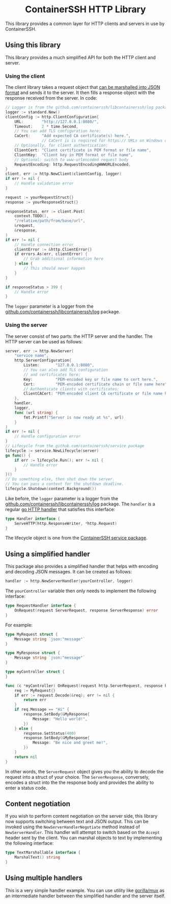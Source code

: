 <!--suppress HtmlDeprecatedAttribute -->
<h1 align="center">ContainerSSH HTTP Library</h1>

This library provides a common layer for HTTP clients and servers in use by ContainerSSH.

## Using this library

This library provides a much simplified API for both the HTTP client and server.

### Using the client

The client library takes a request object that [can be marshalled into JSON format](https://gobyexample.com/json) and sends it to the server. It then fills a response object with the response received from the server. In code:

```go
// Logger is from the github.com/containerssh/libcontainerssh/log package
logger := standard.New()
clientConfig := http.ClientConfiguration{
    URL:        "http://127.0.0.1:8080/",
    Timeout:    2 * time.Second,
    // You can add TLS configuration here:
    CaCert:     "Add expected CA certificate(s) here.",
                // CaCert is is required for https:// URLs on Windows due to golang#16736
    // Optionally, for client authentication:
    ClientCert: "Client certificate in PEM format or file name",
    ClientKey:  "Client key in PEM format or file name",
    // Optional: switch to www-urlencoded request body
    RequestEncoding: http.RequestEncodingWWWURLEncoded,
}
client, err := http.NewClient(clientConfig, logger)
if err != nil {
    // Handle validation error
}

request := yourRequestStruct{}
response := yourResponseStruct{}

responseStatus, err := client.Post(
    context.TODO(),
    "/relative/path/from/base/url",
    &request,
    &response,
)
if err != nil {
    // Handle connection error
    clientError := &http.ClientError{}
    if errors.As(err, clientError) {
        // Grab additional information here
    } else {
    	// This should never happen
    }
}

if responseStatus > 399 {
    // Handle error
}
```

The `logger` parameter is a logger from the [github.com/containerssh/libcontainerssh/log](https://github.com/containerssh/libcontainerssh/log) package.

### Using the server

The server consist of two parts: the HTTP server and the handler. The HTTP server can be used as follows:

```go
server, err := http.NewServer(
    "service name",
    http.ServerConfiguration{
        Listen:       "127.0.0.1:8080",
        // You can also add TLS configuration
        // and certificates here:
        Key:          "PEM-encoded key or file name to cert here.",
        Cert:         "PEM-encoded certificate chain or file name here",
        // Authenticate clients with certificates:
        ClientCACert: "PEM-encoded client CA certificate or file name here",
    },
    handler,
    logger,
    func (url string) {
        fmt.Printf("Server is now ready at %s", url)
    }
)
if err != nil {
    // Handle configuration error
}
// Lifecycle from the github.com/containerssh/service package
lifecycle := service.NewLifecycle(server)
go func() {
    if err := lifecycle.Run(); err != nil {
        // Handle error
    }
}()
// Do something else, then shut down the server.
// You can pass a context for the shutdown deadline.
lifecycle.Shutdown(context.Background())
```

Like before, the `logger` parameter is a logger from the [github.com/containerssh/libcontainerssh/log](https://github.com/containerssh/libcontainerssh/log) package. The `handler` is a regular [go HTTP handler](https://golang.org/pkg/net/http/#Handler) that satisfies this interface:

```go
type Handler interface {
    ServeHTTP(http.ResponseWriter, *http.Request)
}
```

The lifecycle object is one from the [ContainerSSH service package](https://github.com/containerssh/service).

## Using a simplified handler

This package also provides a simplified handler that helps with encoding and decoding JSON messages. It can be created as follows:

```go
handler := http.NewServerHandler(yourController, logger)
```

The `yourController` variable then only needs to implement the following interface:

```go
type RequestHandler interface {
	OnRequest(request ServerRequest, response ServerResponse) error
}
```

For example:

```go
type MyRequest struct {
    Message string `json:"message"`
}

type MyResponse struct {
    Message string `json:"message"`
}

type myController struct {
}

func (c *myController) OnRequest(request http.ServerRequest, response http.ServerResponse) error {
    req := MyRequest{}
	if err := request.Decode(&req); err != nil {
		return err
	}
	if req.Message == "Hi" {
		response.SetBody(&MyResponse{
			Message: "Hello world!",
		})
	} else {
        response.SetStatus(400)
		response.SetBody(&MyResponse{
			Message: "Be nice and greet me!",
		})
	}
	return nil
}
```

In other words, the `ServerRequest` object gives you the ability to decode the request into a struct of your choice. The `ServerResponse`, conversely, encodes a struct into the the response body and provides the ability to enter a status code.

## Content negotiation

If you wish to perform content negotiation on the server side, this library now supports switching between text and JSON output. This can be invoked using the `NewServerHandlerNegotiate` method instead of `NewServerHandler`. This handler will attempt to switch based on the `Accept` header sent by the client. You can marshal objects to text by implementing the following interface:

```go
type TextMarshallable interface {
	MarshalText() string
}
```

## Using multiple handlers

This is a very simple handler example. You can use utility like [gorilla/mux](https://github.com/gorilla/mux) as an intermediate handler between the simplified handler and the server itself.
